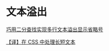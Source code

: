 # 文本溢出

[巧用二分查找实现多行文本溢出显示省略号](https://jelly.jd.com/article/5fbcdff7cff6b301458364e9)

[【译】在 CSS 中处理长短文本](https://jelly.jd.com/article/5fe967d16c8ad2014c3f081e)